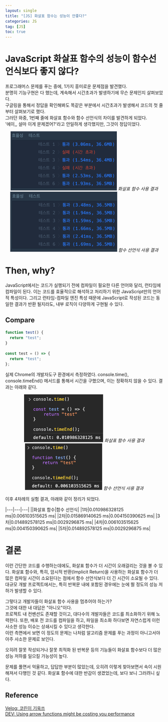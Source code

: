 ```yaml
---
layout: single
title: "[JS] 화살표 함수는 성능이 안좋다?"
categories: JS
tag: [JS]
toc: true
---
```


# JavaScript 화살표 함수의 성능이 함수선언식보다 좋지 않다?

프로그래머스 문제를 푸는 중에, 1가지 흥미로운 문제점을 발견했다.  
분명히 기능구현은 다 했는데, 계속해서 시간초과가 발생하기에 무슨 문제인지 살펴보았다.  
구글링을 통해서 정답을 확인해봐도 똑같은 부분에서 시간초과가 발생해서 코드의 첫 줄부터 살펴보기로 했다.  
그러던 와중, 1번째 줄에 화살표 함수와 함수 선언식의 차이를 발견하게 되었다.  
'에이,, 설마 이게 문제겠어?'라고 안일하게 생각했지만, 그것이 정답이었다.

<div align="center">
  <img src="/img/2024-01-13/fail.png" alt="화살표 함수를 사용한 코드 테스트 결과: 시간초과">
  <em>화살표 함수 사용 결과</em>
  <img src="/img/2024-01-13/success.png" alt="함수 선언식을 사용한 코드 테스트 결과: 성공">
  <em>함수 선언식 사용 결과</em>
</div>

# Then, why?

JavaScript에서는 코드가 실행되기 전에 컴파일이 필요한 다른 언어와 달리, 런타임에 컴파일이 된다.
이는 코드를 효율적으로 해석하고 처리하기 위한 JavaScript만의 언어적 특성이다.
그리고 런타임-컴파일 엔진 특성 때문에 JavaScript로 작성된 코드는 동일한 결과가 반환 될지라도, 내부 로직이 다양하게 구현될 수 있다.

## Compare

```js
function test() {
  return "test";
}

const test = () => {
  return "test";
};
```

실제 Chrome의 개발자도구 환경에서 측정하였다.
console.time(), console.timeEnd() 메서드를 통해서 시간을 구했으며, 이는 정확하지 않을 수 있다.
결과는 아래와 같다.

<div align="center">
  <img src="/img/2024-01-13/arrow.png" alt="화살표 함수를 사용한 코드 테스트 결과: 약 0.01초">
  <em>화살표 함수 사용 결과</em>
  <img src="/img/2024-01-13/declaration.png" alt="함수 선언식을 사용한 코드 테스트 결과: 약 0.006초">
  <em>함수 선언식 사용 결과</em>
</div>

이후 4차례의 실험 결과, 아래와 같이 정리가 되었다.

|---|---|---|
||화살표 함수|함수 선언식|
|1차|0.010986328125 ms|0.006103515625 ms|
|2차|0.015869140625 ms|0.004150390625 ms|
|3차|0.014892578125 ms|0.0029296875 ms|
|4차|0.006103515625 ms|0.004150390625 ms|
|5차|0.014892578125 ms|0.0029296875 ms|

# 결론

이런 간단한 코드를 수행하는데에도, 화살표 함수가 더 시간이 오래걸리는 것을 볼 수 있다.
화살표 함수와, 특히, 암시적 반환(Implicit Return)을 사용하는 화살표 함수가 더 많은 컴파일 시간이 소요된다는 점에서 함수 선언식보다 더 긴 시간이 소요될 수 있다.
대규모 개발 프로젝트에서는, 특히 반복문 내에 포함된 경우에는 눈에 띌 정도의 성능 저하가 발생할 수 있다.

그렇다고 개발자들이 화살표 함수 사용을 멈추어야 하는가?  
그것에 대한 내 대답은 "아니오"이다.  
프로젝트 내 컨벤션도 존재할 것이고, 대다수의 개발자들은 코드를 최소화하기 위해 노력한다.
또한, 배포 전 코드를 컴파일을 하고, 파일을 최소화 하다보면 자연스럽게 이런 사소한 성능 이슈는 상쇄시킬 수 있다고 생각한다.  
이런 측면에서 보면 이 정도의 문제는 나처럼 알고리즘 문제를 푸는 과정이 아니고서야 아주 사소한 문제로 보인다.

오히려 잘못 작성되거나 잘못 최적화 된 반복문 등의 기능들이 화살표 함수보다 더 많은 성능 저하를 일으킬 가능성이 높다.

문제를 풀면서 억울하고, 답답한 부분이 많았는데, 오히려 이렇게 찾아보면서 속이 시원해져서 다행인 것 같다.
화살표 함수에 대한 반감이 생겼었는데, 보다 보니 그러려니 싶다.

## Reference

[Velog: 코린이 기욱쓰](https://velog.io/@keywookim/%EB%B2%88%EC%97%AD%ED%99%94%EC%82%B4%ED%91%9C-%ED%95%A8%EC%88%98%EB%A5%BC-%EC%93%B0%EB%A9%B4-%EC%84%B1%EB%8A%A5%EC%9D%B4-%EC%A0%80%ED%95%98%EB%90%A0-%EC%88%98-%EC%9E%88%EB%8B%A4)  
[DEV: Using arrow functions might be costing you performance](https://dev.to/georgecoldham/using-arrow-functions-might-be-costing-you-performance-4fm6)
